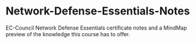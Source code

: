 # Network-Defense-Essentials-Notes
EC-Council Network Defense Essentials certificate notes and a MindMap preview of the knowledge this course has to offer.
